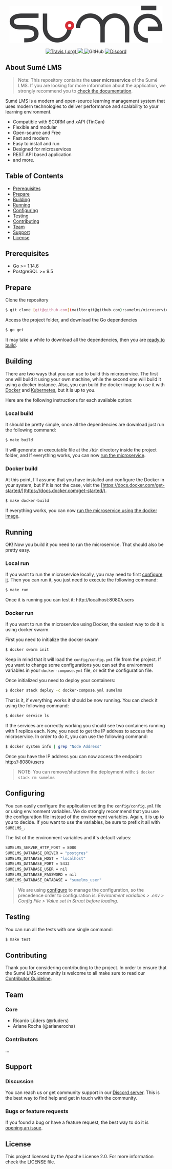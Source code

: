 <p align="center">
  <img src=".github/sumelms.png" />
</p>

<p align="center">
  <a href="https://travis-ci.org/sumelms/microservice-user">
    <img alt="Travis (.org)" src="https://travis-ci.org/sumelms/microservice-user.svg?branch=main">
  </a>  
  <a href="https://codecov.io/gh/sumelms/microservice-user">
    <img src="https://codecov.io/gh/sumelms/backend/microservice-user/main/graph/badge.svg?token=8E92BS3SR9" />
  </a>
  <img alt="GitHub" src="https://img.shields.io/github/license/sumelms/microservice-user">
  <a href="https://discord.gg/Yh9q9cd">
    <img alt="Discord" src="https://img.shields.io/discord/726500188021063682">
  </a>
</p>

## About Sumé LMS

> Note: This repository contains the **user microservice** of the Sumé LMS. If you are looking for more information 
> about the application, we strongly recommend you to [check the documentation](https://www.sumelms.com/docs).

Sumé LMS is a modern and open-source learning management system that uses modern technologies to deliver performance 
and scalability to your learning environment.

  * Compatible with SCORM and xAPI (TinCan)
  * Flexible and modular
  * Open-source and Free
  * Fast and modern
  * Easy to install and run
  * Designed for microservices
  * REST API based application
  * and more.

## Table of Contents

- [Prerequisites](#prerequisites)
- [Prepare](#prepare)
- [Building](#building)
- [Running](#running)
- [Configuring](#configuring)
- [Testing](#testing)
- [Contributing](#contributing)
- [Team](#team)
- [Support](#support)
- [License](#license)

## Prerequisites

- Go >= 1.14.6
- PostgreSQL >= 9.5

## Prepare

Clone the repository

```bash
$ git clone [git@github.com](mailto:git@github.com):sumelms/microservice-user.git
```

Access the project folder, and download the Go dependencies

```bash
$ go get
```

It may take a while to download all the dependencies, then you are [ready to build](#building).

## Building

There are two ways that you can use to build this microservice. The first one will build it using your own machine, 
while the second one will build it using a docker instance. Also, you can build the docker image to use it with 
[Docker](https://www.docker.com/) and [Kubernetes](https://kubernetes.io/), but it is up to you.

Here are the following instructions for each available option:

### Local build

It should be pretty simple, once all the dependencies are download just run the following command:

```bash
$ make build
```

It will generate an executable file at the `/bin` directory inside the project folder, and If everything works, you can 
now [run the microservice](#local-run).

### Docker build

At this point, I'll assume that you have installed and configure the Docker in your system, but if it is not the case, 
visit the [https://docs.docker.com/get-started/](https://docs.docker.com/get-started/).

```bash
$ make docker-build
```

If everything works, you can now [run the microservice using the docker image](#docker-run).

## Running

OK! Now you build it you need to run the microservice. That should also be pretty easy.

### Local run

If you want to run the microservice locally, you may need to first [configure it](#configuring). 
Then you can run it, you just need to execute the following command:

```bash
$ make run
```

Once it is running you can test it: http://localhost:8080/users

### Docker run

If you want to run the microservice using Docker, the easiest way to do it is using docker swarm. 

First you need to initialize the docker swarm

```bash
$ docker swarm init
```

Keep in mind that it will load the `config/config.yml` file from the project. If you want to change some 
configurations you can set the environment variables in your `docker-compose.yml` file, or edit the configuration file.

Once initialized you need to deploy your containers:

```bash
$ docker stack deploy -c docker-compose.yml sumelms
```

That is it, if everything works it should be now running. You can check it using the following command:

```bash
$ docker service ls
```

If the services are correctly working you should see two containers running with 1 replica each. Now, you need to get 
the IP address to access the microservice. In order to do it, you can use the following command:

```bash
$ docker system info | grep "Node Address"
```

Once you have the IP address you can now access the endpoint: http://<docker-ip>:8080/users

> NOTE: You can remove/shutdown the deployment with: ```$ docker stack rm sumelms```

## Configuring

You can easily configure the application editing the `config/config.yml` file or using environment variables. We do 
strongly recommend that you use the configuration file instead of the environment variables. Again, it is up to you 
to decide. If you want to use the variables, be sure to prefix it all with `SUMELMS_`. 

The list of the environment variables and it's default values:

```bash
SUMELMS_SERVER_HTTP_PORT = 8080
SUMELMS_DATABASE_DRIVER = "postgres"
SUMELMS_DATABASE_HOST = "localhost"
SUMELMS_DATABASE_PORT = 5432
SUMELMS_DATABASE_USER = nil
SUMELMS_DATABASE_PASSWORD = nil
SUMELMS_DATABASE_DATABASE = "sumelms_user"
```

> We are using [configuro](https://github.com/sherifabdlnaby/configuro) to manage the configuration, so the precedence 
> order to configuration is: *Environment variables > .env > Config File > Value set in Struct before loading.*

## Testing

You can run all the tests with one single command:

```bash
$ make test
```

## Contributing

Thank you for considering contributing to the project. In order to ensure that the Sumé LMS community is welcome to 
all make sure to read our [Contributor Guideline](https://www.sumelms.com/docs/contributing).

## Team

### Core

- Ricardo Lüders (@rluders)
- Ariane Rocha (@arianerocha)

### Contributors

...

## Support

### Discussion

You can reach us or get community support in our [Discord server](https://discord.gg/nRVVeWR). This is the best way to 
find help and get in touch with the community.

### Bugs or feature requests

If you found a bug or have a feature request, the best way to do 
it is [opening an issue](https://github.com/sumelms/sumelms/issues).

## License

This project licensed by the Apache License 2.0. For more information check the LICENSE file.
